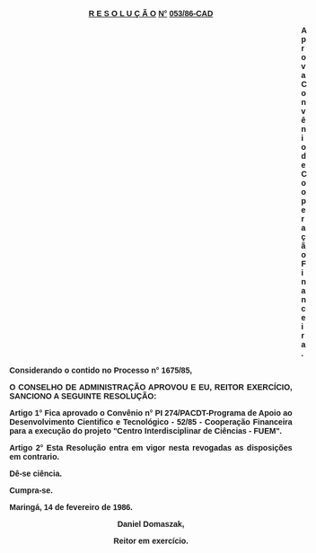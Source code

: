 <BODY>

<B><U><FONT FACE="Arial"><P ALIGN="CENTER">R E S O L U &Ccedil; &Atilde; O</U> <U>N°</U> <U>053/86-CAD</P>
</U><P ALIGN="CENTER"></P><DIR>
<DIR>
<DIR>
<DIR>
<DIR>
<DIR>
<DIR>
<DIR>
<DIR>
<DIR>
<DIR>
<DIR>
<DIR>

<P ALIGN="JUSTIFY">Aprova Conv&ecirc;nio de Coopera&ccedil;&atilde;o Financeira.</P>
</B><P ALIGN="JUSTIFY"></P></DIR>
</DIR>
</DIR>
</DIR>
</DIR>
</DIR>
</DIR>
</DIR>
</DIR>
</DIR>
</DIR>
</DIR>
</DIR>

<P ALIGN="JUSTIFY">Considerando o contido no Processo n° 1675/85,</P>
<P ALIGN="JUSTIFY"></P>
<B><P ALIGN="JUSTIFY">O CONSELHO DE ADMINISTRA&Ccedil;&Atilde;O APROVOU E EU, REITOR EXERC&Iacute;CIO, SANCIONO A SEGUINTE RESOLU&Ccedil;&Atilde;O:</P>
</B><P ALIGN="JUSTIFY"></P>
<B><P ALIGN="JUSTIFY">Artigo 1°</B>  Fica aprovado o Conv&ecirc;nio n° PI 274/PACDT-Programa de Apoio ao Desenvolvimento Cientifico e Tecnol&oacute;gico - 52/85 - Coopera&ccedil;&atilde;o Financeira para a execu&ccedil;&atilde;o do projeto &quot;Centro Interdisciplinar de Ci&ecirc;ncias - FUEM".</P>
<B><P ALIGN="JUSTIFY">Artigo 2°</B>  Esta Resolu&ccedil;&atilde;o entra em vigor nesta revogadas as disposi&ccedil;&otilde;es em contrario.</P>
<P ALIGN="JUSTIFY">D&ecirc;-se ci&ecirc;ncia. </P>
<P ALIGN="JUSTIFY">Cumpra-se.</P>
<P ALIGN="JUSTIFY"></P>
<P ALIGN="JUSTIFY">Maring&aacute;, 14 de fevereiro de 1986.</P>
<P ALIGN="JUSTIFY"></P>
<P ALIGN="CENTER">Daniel Domaszak,</P>
<P ALIGN="CENTER">Reitor em exerc&iacute;cio.</P></FONT></BODY>
